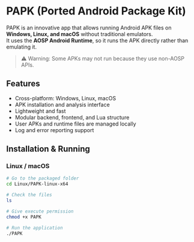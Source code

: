 # PAPK (Ported Android Package Kit)

PAPK is an innovative app that allows running Android APK files on **Windows, Linux, and macOS** without traditional emulators.  
It uses the **AOSP Android Runtime**, so it runs the APK directly rather than emulating it.

> ⚠️ Warning: Some APKs may not run because they use non-AOSP APIs.

## Features

- Cross-platform: Windows, Linux, macOS  
- APK installation and analysis interface  
- Lightweight and fast  
- Modular backend, frontend, and Lua structure  
- User APKs and runtime files are managed locally  
- Log and error reporting support

## Installation & Running

### Linux / macOS

```bash
# Go to the packaged folder
cd Linux/PAPK-linux-x64

# Check the files
ls

# Give execute permission
chmod +x PAPK

# Run the application
./PAPK
